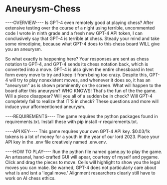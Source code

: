 # Aneurysm-Chess
----OVERVIEW----
Is GPT-4 even remotely good at playing chess? After extensive testing over the course of a night using terrible, uncommented code I wrote in ninth grade and a fresh new GPT-4 API token, I can conclusively say that GPT-4 is terrible at chess. Steady your mind and take some nimodipine, because what GPT-4 does to this chess board WILL give you an aneurysm.

So what exactly is happening here? Your responses are sent as chess notation to GPT-4, and GPT-4 sends its chess notation back, which is converted into a move. GPT-4 is also given the entire chessboard in text form every move to try and keep it from being too crazy. Despite this, GPT-4 will try to play nonexistent moves, and whenever it does so, it has an "aneurysm" as is shown prominently on the screen. 
What will happen to the board after this aneurysm? WHO KNOWS! That's the fun of the the game. Will a piece disappear? Will you all of a sudden be in check? Will GPT-4 completely fail to realize that IT'S in check? These questions and more will induce your afformentioned aneurysm.

----REQUIREMENTS----
The game requires the python packages found in requirements.txt. Install these with pip install -r requirements.txt.

----API KEY----
This game requires your own GPT-4 API key. $0.03/1k tokens is a lot of money for a youth in the year of our lord 2023. Place your API key in the .env file creatively named .env.env. 

----HOW TO PLAY----
Run the python file named game.py to play the game. An artesanal, hand-crafted GUI will apear, courtesy of myself and pygame. Click and drag the pieces to move. Cells will highlight to show you the legal moves you can make. Be warned, GPT-4 does not particularly care about what is and isnt a 'legal move.' 
Alignment researchers clearly still have to work on AI chess ethics.
